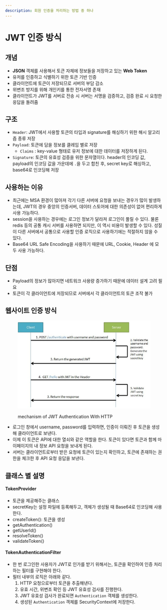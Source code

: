 ```yaml
---
description: 회원 인증을 처리하는 방법 중 하나
---
```


# JWT 인증 방식

## 개념

* **JSON** 객체를 사용해서 토큰 자체에 정보들을 저장하고 있는 **Web Token**
* 유저를 인증하고 식별하기 위한 토큰 기반 인증
* 클라이언트에 토큰이 저장되므로 서버의 부담 감소
* 위변조 방지를 위해 개인키를 통한 전자서명 존재
* 클라이언트가 JWT를 서버로 전송 시 서버는 서명을 검증하고, 검증 완료 시 요청한 응답을 돌려줌

## 구조

* `Header`: JWT에서 사용할 토큰의 타입과 signature를 해싱하기 위한 해시 알고리즘 종류 저장
* `Payload`: 토큰에 담을 정보를 클레임 별로 저장
  * `Claims` : key-value 형태로 유저 정보에 대한 데이터를 저장하게 된다.
* `Signature`: 토큰의 유효성 검증을 위한 문자열이다. header의 인코딩 값, payload의 인코딩 값을 가운데에 `.`을 두고 합친 후, secret key로 해싱하고, base64로 인코딩해 저장

## 사용하는 이유

* 최근에는 MSA 환경이 많아져 각기 다른 서버에 요청을 보내는 경우가 많이 발생하는데, JWT의 경우 중앙의 인증서버, 데이터 스토어에 대한 의존성이 없어 편리하게 사용 가능하다.&#x20;
* session을 사용하는 경우에는 로그인 정보가 달라져 로그인이 풀릴 수 있다. 물론 redis 등의 공통 캐시 서버를 사용하면 되지만, 이 역시 비용이 발생할 수 있다. 성질이 다른 서버에서 공통으로 사용할 인증 로직으로 사용하기에는 적절하지 않을 수 있다.
* Base64 URL Safe Encoding을 사용하기 때문에 URL, Cookie, Header 에 모두 사용 가능하다.

## 단점

* Payload의 정보가 많아지면 네트워크 사용량 증가하기 때문에 데이터 설계 고려 필요
* 토큰이 각 클라이언트에 저장되므로 서버에서 각 클라이언트의 토큰 조작 불가

## 웹사이트 인증 방식

<figure><img src="../../.gitbook/assets/image (10) (1).png" alt="" width="484"><figcaption><p>mechanism of JWT Authentication With HTTP</p></figcaption></figure>

* 로그인 창에서 username, password를 입력하면, 인증이 이뤄진 후 토큰을 생성해 클라이언트로 보낸다.
* 이제 이 토큰은 API에 대한 열쇠와 같은 역할을 한다. 토큰이 있다면 토큰과 함께 마이페이지의 내 정보 API 요청을 보내게 된다.
* 서버는 클라이언트로부터 받은 요청에 토큰이 있는지 확인하고, 토큰에 존재하는 권한을 체크한 후 API 요청 응답을 보낸다.

## 클래스 별 설명

#### TokenProvider

* 토큰을 제공해주는 클래스
* secretKey는 설정 파일에 등록해두고, 객체가 생성될 때 Base64로 인코딩해 사용한다.
* createToken(): 토큰을 생성
* getAuthentication()
* getUserId()
* resolveToken()
* validateToken()

#### TokenAuthenticationFilter

* 한 번 로그인한 사용자가 JWT로 인가를 받기 위해서는, 토큰을 확인하여 인증 처리하는 필터를 구현해야 한다.
* 필터 내부의 로직은 아래와 같다.
  1. HTTP 요청으로부터 토큰을 추출해낸다.
  2. 유효 시간, 위변조 확인 등 JWT 유효성 검사를 진행한다.
  3. JWT 유효성 검사가 완료되면 `Authentication` 객체를 생성한다.
  4. 생성된 `Authentication` 객체를 SecurityContext에 저장한다.
